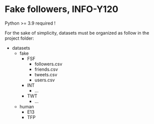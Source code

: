 # Fake followers, INFO-Y120

Python >= 3.9 required !

For the sake of simplicity, datasets must be organized as follow in the project folder:

- datasets
    - fake
        - FSF
            - followers.csv
            - friends.csv
            - tweets.csv
            - users.csv
        - INT
            - ...
        - TWT
            - ...
    - human
        - E13
        - TFP

